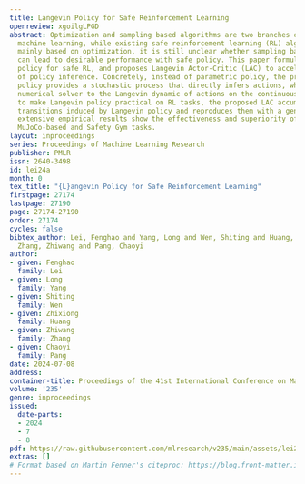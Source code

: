 ```yaml
---
title: Langevin Policy for Safe Reinforcement Learning
openreview: xgoilgLPGD
abstract: Optimization and sampling based algorithms are two branches of methods in
  machine learning, while existing safe reinforcement learning (RL) algorithms are
  mainly based on optimization, it is still unclear whether sampling based methods
  can lead to desirable performance with safe policy. This paper formulates the Langevin
  policy for safe RL, and proposes Langevin Actor-Critic (LAC) to accelerate the process
  of policy inference. Concretely, instead of parametric policy, the proposed Langevin
  policy provides a stochastic process that directly infers actions, which is the
  numerical solver to the Langevin dynamic of actions on the continuous time. Furthermore,
  to make Langevin policy practical on RL tasks, the proposed LAC accumulates the
  transitions induced by Langevin policy and reproduces them with a generator. Finally,
  extensive empirical results show the effectiveness and superiority of LAC on the
  MuJoCo-based and Safety Gym tasks.
layout: inproceedings
series: Proceedings of Machine Learning Research
publisher: PMLR
issn: 2640-3498
id: lei24a
month: 0
tex_title: "{L}angevin Policy for Safe Reinforcement Learning"
firstpage: 27174
lastpage: 27190
page: 27174-27190
order: 27174
cycles: false
bibtex_author: Lei, Fenghao and Yang, Long and Wen, Shiting and Huang, Zhixiong and
  Zhang, Zhiwang and Pang, Chaoyi
author:
- given: Fenghao
  family: Lei
- given: Long
  family: Yang
- given: Shiting
  family: Wen
- given: Zhixiong
  family: Huang
- given: Zhiwang
  family: Zhang
- given: Chaoyi
  family: Pang
date: 2024-07-08
address:
container-title: Proceedings of the 41st International Conference on Machine Learning
volume: '235'
genre: inproceedings
issued:
  date-parts:
  - 2024
  - 7
  - 8
pdf: https://raw.githubusercontent.com/mlresearch/v235/main/assets/lei24a/lei24a.pdf
extras: []
# Format based on Martin Fenner's citeproc: https://blog.front-matter.io/posts/citeproc-yaml-for-bibliographies/
---
```

